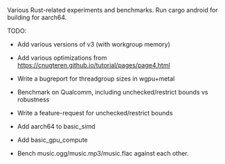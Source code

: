 Various Rust-related experiments and benchmarks. Run cargo android for building for aarch64.

TODO:
* Add various versions of v3 (with workgroup memory)
* Add various optimizations from https://cnugteren.github.io/tutorial/pages/page4.html
* Write a bugreport for threadgroup sizes in wgpu+metal
* Benchmark on Qualcomm, including unchecked/restrict bounds vs robustness
* Write a feature-request for unchecked/restrict bounds

* Add aarch64 to basic_simd

* Add basic_gpu_compute

* Bench music.ogg/music.mp3/music.flac against each other.
